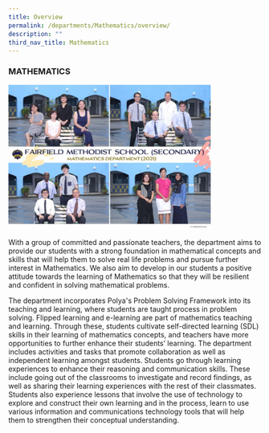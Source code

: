 ```yaml
---
title: Overview
permalink: /departments/Mathematics/overview/
description: ""
third_nav_title: Mathematics
---
```

### MATHEMATICS

<img src="/images/dpm3.png" style="width:80%">

With a group of committed and passionate teachers, the department aims to provide our students with a strong foundation in mathematical concepts and skills that will help them to solve real life problems and pursue further interest in Mathematics. We also aim to develop in our students a positive attitude towards the learning of Mathematics so that they will be resilient and confident in solving mathematical problems.

  

The department incorporates Polya's Problem Solving Framework into its teaching and learning, where students are taught process in problem solving. Flipped learning and e-learning are part of mathematics teaching and learning. Through these, students cultivate self-directed learning (SDL) skills in their learning of mathematics concepts, and teachers have more opportunities to further enhance their students’ learning. The department includes activities and tasks that promote collaboration as well as independent learning amongst students. Students go through learning experiences to enhance their reasoning and communication skills. These include going out of the classrooms to investigate and record findings, as well as sharing their learning experiences with the rest of their classmates. Students also experience lessons that involve the use of technology to explore and construct their own learning and in the process, learn to use various information and communications technology tools that will help them to strengthen their conceptual understanding.